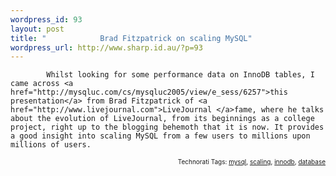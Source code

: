 ```yaml
--- 
wordpress_id: 93
layout: post
title: "            Brad Fitzpatrick on scaling MySQL"
wordpress_url: http://www.sharp.id.au/?p=93
---
```

            Whilst looking for some performance data on InnoDB tables, I came across <a href="http://mysqluc.com/cs/mysqluc2005/view/e_sess/6257">this presentation</a> from Brad Fitzpatrick of <a href="http://www.livejournal.com">LiveJournal </a>fame, where he talks about the evolution of LiveJournal, from its beginnings as a college project, right up to the blogging behemoth that it is now. It provides a good insight into scaling MySQL from a few users to millions upon millions of users.

<p style="font-size: 10px; text-align: right;">Technorati Tags: <a href="http://technorati.com/tag/mysql" rel="tag">mysql</a>, <a href="http://technorati.com/tag/scaling">scaling</a>, <a href="http://technorati.com/tag/innodb">innodb</a>, <a href="http://technorati.com/tag/database">database</a></p>
